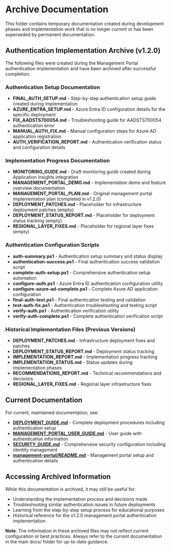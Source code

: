 # Archive Documentation

This folder contains temporary documentation created during development phases and implementation work that is no longer current or has been superseded by permanent documentation.

## Authentication Implementation Archive (v1.2.0)

The following files were created during the Management Portal authentication implementation and have been archived after successful completion:

### Authentication Setup Documentation
- **FINAL_AUTH_SETUP.md** - Step-by-step authentication setup guide created during implementation
- **AZURE_ENTRA_SETUP.md** - Azure Entra ID configuration details for the specific deployment
- **FIX_AADSTS700054.md** - Troubleshooting guide for AADSTS700054 authentication error
- **MANUAL_AUTH_FIX.md** - Manual configuration steps for Azure AD application registration
- **AUTH_VERIFICATION_REPORT.md** - Authentication verification status and configuration details

### Implementation Progress Documentation  
- **MONITORING_GUIDE.md** - Draft monitoring guide created during Application Insights integration
- **MANAGEMENT_PORTAL_DEMO.md** - Implementation demo and feature overview documentation
- **MANAGEMENT_PORTAL_PLAN.md** - Original management portal implementation plan (completed in v1.2.0)
- **DEPLOYMENT_PATCHES.md** - Placeholder for infrastructure deployment patches (empty)
- **DEPLOYMENT_STATUS_REPORT.md** - Placeholder for deployment status tracking (empty)
- **REGIONAL_LAYER_FIXES.md** - Placeholder for regional layer fixes (empty)

### Authentication Configuration Scripts
- **auth-summary.ps1** - Authentication setup summary and status display
- **authentication-success.ps1** - Final authentication success validation script
- **complete-auth-setup.ps1** - Comprehensive authentication setup automation
- **configure-auth.ps1** - Azure Entra ID authentication configuration utility
- **configure-azure-ad-complete.ps1** - Complete Azure AD application configuration
- **final-auth-test.ps1** - Final authentication testing and validation
- **test-auth-fix.ps1** - Authentication troubleshooting and testing script
- **verify-auth.ps1** - Authentication verification utility
- **verify-auth-complete.ps1** - Complete authentication verification script

### Historical Implementation Files (Previous Versions)
- **DEPLOYMENT_PATCHES.md** - Infrastructure deployment fixes and patches
- **DEPLOYMENT_STATUS_REPORT.md** - Deployment status tracking
- **IMPLEMENTATION_REPORT.md** - Implementation progress tracking
- **IMPLEMENTATION_STATUS.md** - Status updates during implementation phases
- **RECOMMENDATIONS_REPORT.md** - Technical recommendations and decisions
- **REGIONAL_LAYER_FIXES.md** - Regional layer infrastructure fixes

## Current Documentation

For current, maintained documentation, see:
- **[DEPLOYMENT_GUIDE.md](../DEPLOYMENT_GUIDE.md)** - Complete deployment procedures including authentication setup
- **[MANAGEMENT_PORTAL_USER_GUIDE.md](../MANAGEMENT_PORTAL_USER_GUIDE.md)** - User guide with authentication information
- **[SECURITY_GUIDE.md](../SECURITY_GUIDE.md)** - Comprehensive security configuration including identity management
- **[management-portal/README.md](../../management-portal/README.md)** - Management portal setup and authentication details

## Accessing Archived Information

While this documentation is archived, it may still be useful for:
- Understanding the implementation process and decisions made
- Troubleshooting similar authentication issues in future deployments
- Learning from the step-by-step setup process for educational purposes
- Historical reference for the v1.2.0 management portal authentication implementation

**Note**: The information in these archived files may not reflect current configuration or best practices. Always refer to the current documentation in the main docs/ folder for up-to-date guidance.

